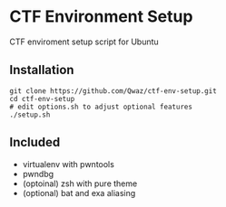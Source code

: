 # CTF Environment Setup

CTF enviroment setup script for Ubuntu

## Installation

```
git clone https://github.com/Qwaz/ctf-env-setup.git
cd ctf-env-setup
# edit options.sh to adjust optional features
./setup.sh
```

## Included

- virtualenv with pwntools
- pwndbg
- (optoinal) zsh with pure theme
- (optional) bat and exa aliasing
